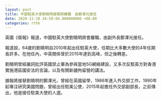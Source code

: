 ```yaml
---
layout: post
title: 中國駐英大使劉曉明據報將離職　由鄭澤光接任
date: 2020-12-28 16:59:04.000000000 +08:00
categories: rthk
---
```


英國《衛報》報道，中國駐英大使劉曉明將會離職，由副外長鄭澤光接任。

報道說，64歲的劉曉明自2010年起出任駐英大使，任期比大多數大使的4年任期長許多。在他任內，中英關係曾於2015年達到高峰，但之後轉差。

劉曉明曾經嚴詞批評英國禁止華為參與當地5G網絡建設，又多次反駁英方對香港實施港區國安法的言論，以及有關新疆拘留營的講法。

據報將接替劉曉明的鄭澤光，曾經在英國留學，1986年進入外交部工作，1990年起專注研究美國問題，曾經出任駐美公使，2015年起擔任外交部副部長，之前傳出，他是接任駐美大使的人選。

